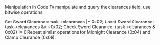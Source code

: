  Manipulation in Code
To manipulate and query the clearances field, use bitwise operations:

Set Sword Clearance: task->clearances |= 0x02;
Unset Sword Clearance: task->clearances &= ~0x02;
Check Sword Clearance: (task->clearances & 0x02) != 0
Repeat similar operations for Midnight Clearance (0x04) and Clamp Clearance (0x08).


